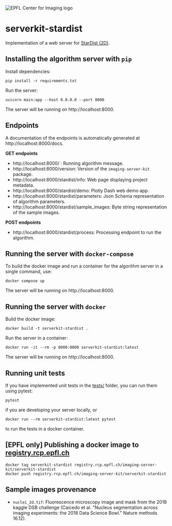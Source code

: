 ![EPFL Center for Imaging logo](https://imaging.epfl.ch/resources/logo-for-gitlab.svg)
# serverkit-stardist

Implementation of a web server for [StarDist (2D)](https://github.com/stardist/stardist).

## Installing the algorithm server with `pip`

Install dependencies:

```
pip install -r requirements.txt
```

Run the server:

```
uvicorn main:app --host 0.0.0.0 --port 8000
```

The server will be running on http://localhost:8000.

## Endpoints

A documentation of the endpoints is automatically generated at http://localhost:8000/docs.

**GET endpoints**

- http://localhost:8000/ : Running algorithm message.
- http://localhost:8000/version: Version of the `imaging-server-kit` package.
- http://localhost:8000/stardist/info: Web page displaying project metadata.
- http://localhost:8000/stardist/demo: Plotly Dash web demo app.
- http://localhost:8000/stardist/parameters: Json Schema representation of algorithm parameters.
- http://localhost:8000/stardist/sample_images: Byte string representation of the sample images.

**POST endpoints**

- http://localhost:8000/stardist/process: Processing endpoint to run the algorithm.

## Running the server with `docker-compose`

To build the docker image and run a container for the algorithm server in a single command, use:

```
docker compose up
```

The server will be running on http://localhost:8000.

## Running the server with `docker`

Build the docker image:

```
docker build -t serverkit-stardist .
```

Run the server in a container:

```
docker run -it --rm -p 8000:8000 serverkit-stardist:latest
```

The server will be running on http://localhost:8000.

## Running unit tests

If you have implemented unit tests in the [tests/](./tests/) folder, you can run them using pytest:

```
pytest
```

if you are developing your server locally, or

```
docker run --rm serverkit-stardist:latest pytest
```

to run the tests in a docker container.

## [EPFL only] Publishing a docker image to [registry.rcp.epfl.ch](https://registry.rcp.epfl.ch/)

```
docker tag serverkit-stardist registry.rcp.epfl.ch/imaging-server-kit/serverkit-stardist
docker push registry.rcp.epfl.ch/imaging-server-kit/serverkit-stardist
```

## Sample images provenance

- `nuclei_2d.tif`: Fluorescence microscopy image and mask from the 2018 kaggle DSB challenge (Caicedo et al. "Nucleus segmentation across imaging experiments: the 2018 Data Science Bowl." Nature methods 16.12).